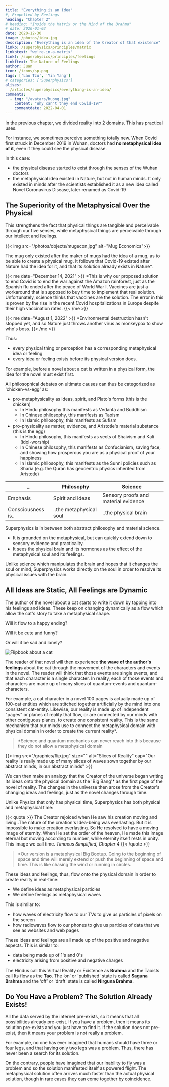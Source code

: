 ```yaml
---
title: "Everything is an Idea"
#, Propelled by Feelings
heading: "Chapter 2"
# heading: "Inside the Matrix or the Mind of the Brahma"
# date: 2020-01-02
date: 2020-12-30
image: /photos/idea.jpg
description: "Everything is an idea of the Creator of that existence"
linkb: /superphysics/principles/matrix
linkbtext: "we're-in-a-matrix"
linkf: /superphysics/principles/feelings
linkftext: The Nature of Feelings
author: Juan
icon: /icons/sp.png
tags: ['Lao Tzu', 'Yin Yang']
# categories: ['Superphysics']
alises:
  /articles/superphysics/everything-is-an-idea/
comments:
  - img: "/avatars/huong.jpg"
    content: "Why can't they end Covid-19?"
    commentdate: 2022-04-01   
---
```



In the previous chapter, we divided reality into 2 domains. This has practical uses. 

For instance, we sometimes perceive something totally new. When Covid first struck in December 2019 in Wuhan, doctors had **no metaphysical idea of it**, even if they could see the physical disease. 

In this case: 
- the physical disease started to exist through the senses of the Wuhan doctors
- the metaphysical idea existed in Nature, but not in human minds. It only existed in minds after the scientists established it as a new idea called Novel Coronavirus Disease, later renamed as Covid-19


## The Superiority of the Metaphysical Over the Physical

This strengthens the fact that physical things are tangible and perceivable through our five senses, while metaphysical things are perceivable through our intellect and feelings.

{{< img src="/photos/objects/mugecon.jpg" alt="Mug Economics">}}

The mug only existed after the maker of mugs had the idea of a mug, as to be able to create a physical mug. It follows that Covid-19 existed after Nature had the idea for it, and that its solution already exists in Nature*.


{{< me date="December 14, 2021" >}}
*This is why our proposed solution to end Covid is to end the war against the Amazon rainforest, just as the Spanish flu ended after the peace of World War I. Vaccines are just a workaround that is supposed to buy time to implement that real solution. Unfortunately, science thinks that vaccines are the solution. The error in this is proven by the rise in the recent Covid hospitalizations in Europe despite their high vaccination rates. 
{{< /me >}}


{{< me date="August 1, 2022" >}}
*Environmental destruction hasn't stopped yet, and so Nature just throws another virus as monkeypox to show who's boss. 
{{< /me >}}


Thus:
- every physical thing or perception has a corresponding metaphysical idea or feeling
- every idea or feeling exists before its physical version does.

For example, before a novel about a cat is written in a physical form, the idea for the novel must exist first. 

All philosophical debates on ultimate causes can thus be categorized as 'chicken-vs-egg' as:
- pro-metaphysicality as ideas, spirit, and Plato's forms (this is the chicken)
  - In Hindu philosophy this manifests as Vedanta and Buddhism
  - In Chinese philosophy, this manifests as Taoism 
  - In Islamic philosophy, this manifests as Sufism
- pro-physicality as matter, evidence, and Aristotle's material substance (this is the egg)
  - In Hindu philosophy, this manifests as sects of Shaivism and Kali (idol-worship)
  - In Chinese philosophy, this manifests as Confucianism, saving face, and showing how prosperous you are as a physical proof of your happiness
  - In Islamic philosophy, this manifests as the Sunni policies such as Sharia (e.g. the Quran has geocentric physics inherited from Aristotle)  


_ | Philosophy | Science
--- | --- | --- 
Emphasis | Spirit and ideas | Sensory proofs and material evidence
Consciousness is.. | ..the metaphysical soul | ..the physical brain 

Superphysics is in between both abstract philosophy and material science.
- It is grounded on the metaphysical, but can quickly extend down to sensory evidence and practicality. 
- It sees the physical brain and its hormones as the effect of the metaphysical soul and its feelings. 

Unlike science which manipulates the brain and hopes that it changes the soul or mind, Superphysics works directly on the soul in order to resolve its physical issues with the brain.


<!-- ## Tap into your feelings, the deeper the better -->

## All Ideas are Static, All Feelings are Dynamic

The author of the novel about a cat starts to write it down by tapping into his feelings and ideas. These keep on changing dynamically as a flow which allow the cat's story to take a metaphysical shape. 

Will it flow to a happy ending? 

Will it be cute and funny? 

Or will it be sad and lonely?    

<!-- The changing flow of ideas and feelings of the author about the cat then lead to actual changes to the physical written novel.  -->

![Flipbook about a cat](/graphics/flipbook.gif)

The reader of that novel will then experience **the wave of the author's feelings** about the cat through the movement of the characters and events in the novel. The reader will think that those events are single events, and that each character is a single character. In reality, each of those events and characters are made up of many slices of quantum-events and quantum-characters. 

For example, a cat character in a novel 100 pages is actually made up of 100-cat entities which are stitched together artificially by the mind into one consistent cat-entity. Likewise, our reality is made up of independent "pages" or planes of reality that flow, or are connected by our minds with other contiguous planes, to create one consistent reality. This is the same mechanism that our minds use to connect the metaphysical domain with physical domain in order to create the current reality*.


> *Science and quantum mechanics can never reach into this because they do not allow a metaphysical domain



{{< img src="/graphics/flip.jpg" size="" alt="Slices of Reality" cap="Our reality is really made up of many slices of waves sown together by our abstract minds, in our abstract minds" >}}


<!-- a website must be coded first before it actually exists as a physical website, deployed by its developer. But before the web developer codes the website, he must first have the idea for it. The flow of his changing ideas and feelings about the website then influence the changes to the code which then changes the actual website.  -->

We can then make an analogy that the Creator of the universe began writing Its ideas onto the physical domain as the 'Big Bang'* as the first page of the novel of reality. The changes in the universe then arose from the Creator's changing ideas and feelings, just as the novel changes through time.

Unlike Physics that only has physical time, Superphysics has both physical and metaphysical time:

{{< quote >}}
The Creator rejoiced when He saw his creation moving and living..The nature of the creation's Idea-being was everlasting. But it is impossible to make creation everlasting. So He resolved to have a moving image of eternity. When He set the order of the heaven, He made this image eternal but moving according to number, while eternity itself rests in unity. This image we call time.
<cite>Timaeus Simplified, Chapter 4</cite>
{{< /quote >}}


> *Our version is a metaphysical Big Bootup. Going to the beginning of space and time will merely extend or push the beginning of space and time. This is like chasing the wind or running in circles. 


These ideas and feelings, thus, flow onto the physical domain in order to create reality in real-time:

- We define ideas as metaphysical particles
- We define feelings as metaphysical waves

This is similar to:

- how waves of electricity flow to our TVs to give us particles of pixels on the screen
- how radiowaves flow to our phones to give us particles of data that we see as websites and web pages 

These ideas and feelings are all made up of the positive and negative aspects. This is similar to:

- data being made up of 1's and 0's
- electricity arising from positive and negative charges

<!-- -  and all novels have text and blank spaces.  -->

<!-- The Big Bang is therefore the universe booting up to create real things that are ultimately based on metaphysical ideas.  -->

The Hindus call this Virtual Reality or Existence as **Brahma** and the Taoists call Its flow as the **Tao**. The ‘on’ or 'published' state is called **Saguna Brahma** and the ‘off’ or 'draft' state is called **Nirguna Brahma**. 


## Do You Have a Problem? The Solution Already Exists!

All the data served by the internet pre-exists, so it means that all possibilities already pre-exist. If you have a problem, then it means its solution pre-exists and you just have to find it. If the solution does not pre-exist, then it means your problem is not really a problem. 

For example, no one has ever imagined that humans should have three or four legs, and that having only two legs was a problem. Thus, there has never been a search for its solution. 

On the contrary, people have imagined that our inability to fly was a problem and so the solution manifested itself as powered flight. The metaphysical solution often arrives much faster than the actual physical solution, though in rare cases they can come together by coincidence.


